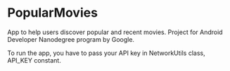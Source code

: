 # PopularMovies
App to help users discover popular and recent movies.
Project for Android Developer Nanodegree program by Google.

To run the app, you have to pass your API key in NetworkUtils class, API_KEY constant.
